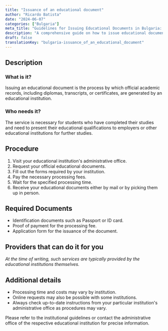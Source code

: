 ```yaml
---
title: "Issuance of an educational document"
author: "Ricardo Batista"
date: "2024-06-07"
categories: ["Bulgaria"]
meta_title: "Guidelines for Issuing Educational Documents in Bulgaria: A Step-By-Step Process"
description: "A comprehensive guide on how to issue educational documents in Bulgaria."
draft: false
translationKey: "bulgaria-issuance_of_an_educational_document"
---
```


## Description
### What is it?
Issuing an educational document is the process by which official academic records, including diplomas, transcripts, or certificates, are generated by an educational institution. 

### Who needs it?
The service is necessary for students who have completed their studies and need to present their educational qualifications to employers or other educational institutions for further studies. 

## Procedure
1. Visit your educational institution's administrative office.
2. Request your official educational documents.
3. Fill out the forms required by your institution. 
4. Pay the necessary processing fees.
5. Wait for the specified processing time. 
6. Receive your educational documents either by mail or by picking them up in person.

## Required Documents
- Identification documents such as Passport or ID card.
- Proof of payment for the processing fee.
- Application form for the issuance of the document.

## Providers that can do it for you
_At the time of writing, such services are typically provided by the educational institutions themselves._

## Additional details
- Processing time and costs may vary by institution.
- Online requests may also be possible with some institutions.
- Always check up-to-date instructions from your particular institution's administrative office as procedures may vary. 

Please refer to the institutional guidelines or contact the administrative office of the respective educational institution for precise information.
